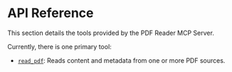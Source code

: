 # API Reference

This section details the tools provided by the PDF Reader MCP Server.

Currently, there is one primary tool:

- [`read_pdf`](./read_pdf.md): Reads content and metadata from one or more PDF sources.
